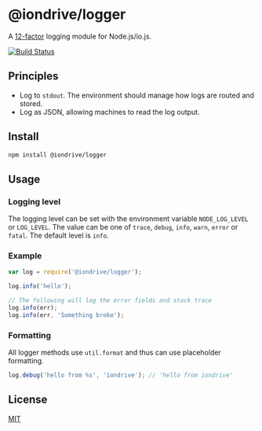 # @iondrive/logger

A [12-factor](http://12factor.net/logs) logging module for Node.js/io.js.

[![Build Status][travis-image]][travis-url]

## Principles

  * Log to `stdout`. The environment should manage how logs are routed and stored.
  * Log as JSON, allowing machines to read the log output.  

## Install

```bash
npm install @iondrive/logger
```

## Usage

### Logging level

The logging level can be set with the environment variable `NODE_LOG_LEVEL` or `LOG_LEVEL`. The value can be one of `trace`, `debug`, `info`, `warn`, `error` or `fatal`. The default level is `info`.

### Example

```js
var log = require('@iondrive/logger');

log.info('hello');

// The following will log the error fields and stack trace
log.info(err);
log.info(err, 'Something broke');
```

### Formatting

All logger methods use `util.format` and thus can use placeholder formatting.

```js
log.debug('hello from %s', 'iondrive'); // 'hello from iondrive'
```

## License

[MIT](LICENSE)

[travis-image]: https://img.shields.io/travis/iondrive/logger.svg
[travis-url]: https://travis-ci.org/iondrive/logger
